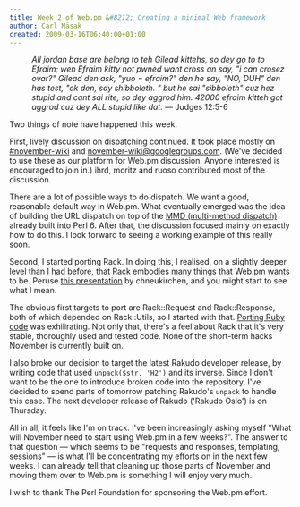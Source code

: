 ```yaml
---
title: Week 2 of Web.pm &#8212; Creating a minimal Web framework
author: Carl Mäsak
created: 2009-03-16T06:40:00+01:00
---
```

<dl>
<dd> <i>All jordan base are belong to teh Gilead kittehs, so dey go to to Efraim; wen Efraim kitty not pwned want cross an say, "i can crosez ovar?" Gilead den ask, "yuo = efraim?" den he say, "NO, DUH" den has test, "ok den, say shibboleth. " but he sai "sibboleth" cuz hez stupid and cant sai rite, so dey aggrod him. 42000 efraim kitteh got aggrod cuz dey ALL stupid like dat.</i> &#8212; Judges 12:5-6</dd>
</dl>

Two things of note have happened this week.

First, lively discussion on dispatching continued. It took place mostly on [#november-wiki](http://irclog.perlgeek.de/november-wiki/) and [november-wiki@googlegroups.com](http://groups.google.com/group/november-wiki). (We've decided to use these as our platform for Web.pm discussion. Anyone interested is encouraged to join in.) ihrd, moritz and ruoso contributed most of the discussion.

There are a lot of possible ways to do dispatch. We want a good, reasonable default way in Web.pm. What eventually emerged was the idea of building the URL dispatch on top of the [MMD (multi-method dispatch)](http://perlcabal.org/syn/S12.html#Multisubs_and_Multimethods) already built into Perl 6. After that, the discussion focused mainly on exactly how to do this. I look forward to seeing a working example of this really soon.

Second, I started porting Rack. In doing this, I realised, on a slightly deeper level than I had before, that Rack embodies many things that Web.pm wants to be. Peruse [this presentation](http://chneukirchen.org/talks/#introducingrack) by chneukirchen, and you might start to see what I mean.

The obvious first targets to port are Rack::Request and Rack::Response, both of which depended on Rack::Utils, so I started with that. [Porting Ruby code](http://github.com/masak/web/blob/8bf8c15674b675497a87091df27fa621a2979806/lib/Web/Utils.pm) was exhilirating. Not only that, there's a feel about Rack that it's very stable, thoroughly used and tested code. None of the short-term hacks November is currently built on.

I also broke our decision to target the latest Rakudo developer release, by writing code that used `unpack($str, 'H2')` and its inverse. Since I don't want to be the one to introduce broken code into the repository, I've decided to spend parts of tomorrow patching Rakudo's `unpack` to handle this case. The next developer release of Rakudo ('Rakudo Oslo') is on Thursday.

All in all, it feels like I'm on track. I've been increasingly asking myself "What will November need to start using Web.pm in a few weeks?". The answer to that question — which seems to be "requests and responses, templating, sessions" — is what I'll be concentrating my efforts on in the next few weeks. I can already tell that cleaning up those parts of November and moving them over to Web.pm is something I will enjoy very much.

I wish to thank The Perl Foundation for sponsoring the Web.pm effort.


